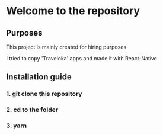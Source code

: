 # Welcome to the repository

## Purposes

This project is mainly created for hiring purposes

I tried to copy 'Traveloka' apps and made it with React-Native

## Installation guide

### 1. git clone this repository

### 2. cd to the folder

### 3. yarn
